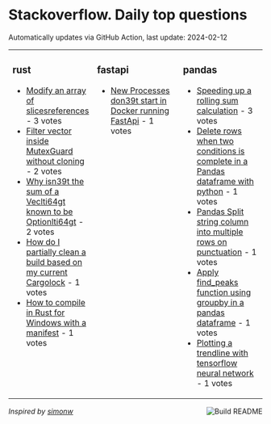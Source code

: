 # Stackoverflow. Daily top questions 

Automatically updates via GitHub Action, last update: <!-- date starts -->2024-02-12<!-- date ends -->


<table><tr><td valign="top" width="33%">

### rust
<!-- rust starts -->
* [Modify an array of slicesreferences](https://stackoverflow.com/questions/77978674/modify-an-array-of-slices-references) - 3 votes
* [Filter vector inside MutexGuard without cloning](https://stackoverflow.com/questions/77978214/filter-vector-inside-mutexguard-without-cloning) - 2 votes
* [Why isn39t the sum of a Veclti64gt known to be Optionlti64gt](https://stackoverflow.com/questions/77982367/why-isnt-the-sum-of-a-veci64-known-to-be-optioni64) - 2 votes
* [How do I partially clean a build based on my current Cargolock](https://stackoverflow.com/questions/77983956/how-do-i-partially-clean-a-build-based-on-my-current-cargo-lock) - 1 votes
* [How to compile in Rust for Windows with a manifest](https://stackoverflow.com/questions/77980469/how-to-compile-in-rust-for-windows-with-a-manifest) - 1 votes
<!-- rust ends -->
</td><td valign="top" width="34%">


### fastapi
<!-- fastapi starts -->
* [New Processes don39t start in Docker running FastApi](https://stackoverflow.com/questions/77975429/new-processes-dont-start-in-docker-running-fastapi) - 1 votes
<!-- fastapi ends -->
</td><td valign="top" width="34%">


### pandas
<!-- pandas starts -->
* [Speeding up a rolling sum calculation](https://stackoverflow.com/questions/77978204/speeding-up-a-rolling-sum-calculation) - 3 votes
* [Delete rows when two conditions is complete in a Pandas dataframe with python](https://stackoverflow.com/questions/77982201/delete-rows-when-two-conditions-is-complete-in-a-pandas-dataframe-with-python) - 1 votes
* [Pandas  Split string column into multiple rows on punctuation](https://stackoverflow.com/questions/77979884/pandas-split-string-column-into-multiple-rows-on-punctuation) - 1 votes
* [Apply find_peaks function using groupby in a pandas dataframe](https://stackoverflow.com/questions/77978953/apply-find-peaks-function-using-groupby-in-a-pandas-dataframe) - 1 votes
* [Plotting a trendline with tensorflow neural network](https://stackoverflow.com/questions/77977309/plotting-a-trendline-with-tensorflow-neural-network) - 1 votes
<!-- pandas ends -->
</td></tr></table>

<a href="https://github.com/hp0404/hp0404/actions"><img src="https://github.com/hp0404/hp0404/workflows/Build%20README/badge.svg" align="right" alt="Build README"></a> <p>*Inspired by  [simonw](https://github.com/simonw/simonw)*</p>
